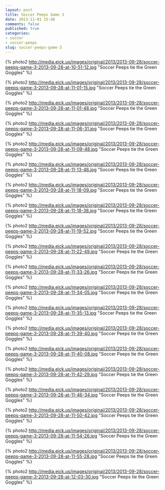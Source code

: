 ```yaml
---
layout: post
title: Soccer Peeps Game 3
date: 2013-11-01 15:48
comments: false
published: true
categories:
- soccer
- soccer-peeps
slug: soccer-peeps-game-3
---
```

{% photo2 http://media.eick.us/images/original/2013/2013-09-28/soccer-peeps-game-3-2013-09-28-at-10-51-12.jpg "Soccer Peeps tie the Green Goggles" %}

{% photo2 http://media.eick.us/images/original/2013/2013-09-28/soccer-peeps-game-3-2013-09-28-at-11-01-15.jpg "Soccer Peeps tie the Green Goggles" %}

{% photo2 http://media.eick.us/images/original/2013/2013-09-28/soccer-peeps-game-3-2013-09-28-at-11-01-48.jpg "Soccer Peeps tie the Green Goggles" %}

{% photo2 http://media.eick.us/images/original/2013/2013-09-28/soccer-peeps-game-3-2013-09-28-at-11-06-31.jpg "Soccer Peeps tie the Green Goggles" %}

{% photo2 http://media.eick.us/images/original/2013/2013-09-28/soccer-peeps-game-3-2013-09-28-at-11-09-48.jpg "Soccer Peeps tie the Green Goggles" %}

{% photo2 http://media.eick.us/images/original/2013/2013-09-28/soccer-peeps-game-3-2013-09-28-at-11-13-46.jpg "Soccer Peeps tie the Green Goggles" %}

{% photo2 http://media.eick.us/images/original/2013/2013-09-28/soccer-peeps-game-3-2013-09-28-at-11-18-09.jpg "Soccer Peeps tie the Green Goggles" %}

{% photo2 http://media.eick.us/images/original/2013/2013-09-28/soccer-peeps-game-3-2013-09-28-at-11-18-38.jpg "Soccer Peeps tie the Green Goggles" %}

{% photo2 http://media.eick.us/images/original/2013/2013-09-28/soccer-peeps-game-3-2013-09-28-at-11-19-52.jpg "Soccer Peeps tie the Green Goggles" %}

{% photo2 http://media.eick.us/images/original/2013/2013-09-28/soccer-peeps-game-3-2013-09-28-at-11-22-49.jpg "Soccer Peeps tie the Green Goggles" %}

{% photo2 http://media.eick.us/images/original/2013/2013-09-28/soccer-peeps-game-3-2013-09-28-at-11-33-26.jpg "Soccer Peeps tie the Green Goggles" %}

{% photo2 http://media.eick.us/images/original/2013/2013-09-28/soccer-peeps-game-3-2013-09-28-at-11-34-05.jpg "Soccer Peeps tie the Green Goggles" %}

{% photo2 http://media.eick.us/images/original/2013/2013-09-28/soccer-peeps-game-3-2013-09-28-at-11-35-13.jpg "Soccer Peeps tie the Green Goggles" %}

{% photo2 http://media.eick.us/images/original/2013/2013-09-28/soccer-peeps-game-3-2013-09-28-at-11-39-40.jpg "Soccer Peeps tie the Green Goggles" %}

{% photo2 http://media.eick.us/images/original/2013/2013-09-28/soccer-peeps-game-3-2013-09-28-at-11-40-08.jpg "Soccer Peeps tie the Green Goggles" %}

{% photo2 http://media.eick.us/images/original/2013/2013-09-28/soccer-peeps-game-3-2013-09-28-at-11-42-29.jpg "Soccer Peeps tie the Green Goggles" %}

{% photo2 http://media.eick.us/images/original/2013/2013-09-28/soccer-peeps-game-3-2013-09-28-at-11-46-34.jpg "Soccer Peeps tie the Green Goggles" %}

{% photo2 http://media.eick.us/images/original/2013/2013-09-28/soccer-peeps-game-3-2013-09-28-at-11-50-42.jpg "Soccer Peeps tie the Green Goggles" %}

{% photo2 http://media.eick.us/images/original/2013/2013-09-28/soccer-peeps-game-3-2013-09-28-at-11-54-26.jpg "Soccer Peeps tie the Green Goggles" %}

{% photo2 http://media.eick.us/images/original/2013/2013-09-28/soccer-peeps-game-3-2013-09-28-at-11-55-28.jpg "Soccer Peeps tie the Green Goggles" %}

{% photo2 http://media.eick.us/images/original/2013/2013-09-28/soccer-peeps-game-3-2013-09-28-at-12-03-30.jpg "Soccer Peeps tie the Green Goggles" %}
